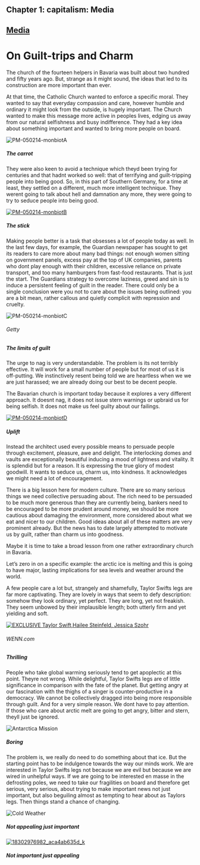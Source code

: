 
## Chapter 1: capitalism: Media

## [Media](../category/capitalism/media/index.html)

# On Guilt-trips and Charm

The church of the fourteen helpers in Bavaria was built about two hundred and fifty years ago. But, strange as it might sound, the ideas that led to its construction are more important than ever.

<span class="s1">At that time, the Catholic Church wanted to enforce a specific moral. They wanted to say that everyday compassion and care, however humble and ordinary it might look from the outside, is hugely important. The Church wanted to make this message more active in peoples lives, edging us away from our natural selfishness and busy indifference. They had a key idea about something important and wanted to bring more people on board.</span>

![PM-050214-monbiotA](http://i2.wp.com/www.thebookoflife.org/wp-content/uploads/2014/09/PM-050214-monbiotA.jpg)

##### The carrot

<span class="s1">They were also keen to avoid a technique which theyd been trying for centuries and that hadnt worked so well: that of terrifying and guilt-tripping people into being good. So, in this part of Southern Germany, for a time at least, they settled on a different, much more intelligent technique. They werent going to talk about hell and damnation any more, they were going to try to seduce people into being good.</span>

[![PM-050214-monbiotB](http://i2.wp.com/www.thebookoflife.org/wp-content/uploads/2014/10/PM-050214-monbiotB.jpg?resize=633%2C566)](http://i0.wp.com/www.thebookoflife.org/wp-content/uploads/2014/10/PM-050214-monbiotB.jpg)

##### <span class="s1">The stick</span>

<span class="s1">Making people better is a task that obsesses a lot of people today as well. In the last few days, for example, the Guardian newspaper has sought to get its readers to care more about many bad things: not enough women sitting on government panels, excess pay at the top of UK companies, parents who dont play enough with their children, excessive reliance on private transport, and too many hamburgers from fast-food restaurants. That is just the start. The Guardians strategy to overcome laziness, greed and sin is to induce a persistent feeling of guilt in the reader. There could only be a single conclusion were you not to care about the issues being outlined: you are a bit mean, rather callous and quietly complicit with repression and cruelty.</span>

![PM-050214-monbiotC](http://i2.wp.com/www.thebookoflife.org/wp-content/uploads/2014/09/PM-050214-monbiotC.jpg)

###### Getty

##### <span class="s1">The limits of guilt</span>

<span class="s1">The urge to nag is very understandable. The problem is its not terribly effective. It will work for a small number of people but for most of us it is off-putting. We instinctively resent being told we are heartless when we we are just harassed; we are already doing our best to be decent people.</span>

The Bavarian church is important today because it explores a very different approach. It doesnt nag, it does not issue stern warnings or upbraid us for being selfish. It does not make us feel guilty about our failings.

[![PM-050214-monbiotD](http://i0.wp.com/www.thebookoflife.org/wp-content/uploads/2014/10/PM-050214-monbiotD.jpg?resize=635%2C525)](http://i2.wp.com/www.thebookoflife.org/wp-content/uploads/2014/10/PM-050214-monbiotD.jpg)

##### <span class="s1">Uplift</span>

<span class="s1">Instead the architect used every possible means to persuade people through excitement, pleasure, awe and delight. The interlocking domes and vaults are exceptionally beautiful inducing a mood of lightness and vitality. It is splendid but for a reason. It is expressing the true glory of modest goodwill. It wants to seduce us, charm us, into kindness. It acknowledges we might need a lot of encouragement.</span>

<span class="s1">There is a big lesson here for modern culture. There are so many serious things we need collective persuading about. The rich need to be persuaded to be much more generous than they are currently being, bankers need to be encouraged to be more prudent around money, we should be more cautious about damaging the environment, more considered about what we eat and nicer to our children. Good ideas about all of these matters are very prominent already. But the news has to date largely attempted to motivate us by guilt, rather than charm us into goodness.</span>

Maybe it is time to take a broad lesson from one rather extraordinary church in Bavaria.

Let’s zero in on a specific example: the arctic ice is melting and this is going to have major, lasting implications for sea levels and weather around the world.

A few people care a lot but, strangely and shamefully, Taylor Swifts legs are far more captivating. They are lovely in ways that seem to defy description: somehow they look ordinary, yet perfect. They are long, yet not freakish. They seem unbowed by their implausible length; both utterly firm and yet yielding and soft.

[![EXCLUSIVE Taylor Swift,Hailee Steinfeld, Jessica Szohr](http://i0.wp.com/www.thebookoflife.org/wp-content/uploads/2014/10/PM-290114-swiftA1.jpg?resize=635%2C550)](http://i1.wp.com/www.thebookoflife.org/wp-content/uploads/2014/10/PM-290114-swiftA1.jpg)

###### WENN.com

##### <span class="s1">Thrilling</span>

<span class="s1">People who take global warming seriously tend to get apoplectic at this point. Theyre not wrong. While delightful, Taylor Swifts legs are of little significance in comparison with the fate of the planet. But getting angry at our fascination with the thighs of a singer is counter-productive in a democracy. We cannot be collectively dragged into being more responsible through guilt. And for a very simple reason. We dont have to pay attention. If those who care about arctic melt are going to get angry, bitter and stern, theyll just be ignored.</span>

![Antarctica Mission](http://i1.wp.com/www.thebookoflife.org/wp-content/uploads/2014/09/PM-290114-swiftC.jpg)

##### <span class="s1">Boring</span>

<span class="s1">The problem is, we really do need to do something about that ice. But the starting point has to be indulgence towards the way our minds work. We are interested in Taylor Swifts legs not because we are evil but because we are wired in unhelpful ways. If we are going to be interested en masse in the defrosting poles, we need to take our fragilities on board and therefore get serious, very serious, about trying to make important news not just important, but also beguiling almost as tempting to hear about as Taylors legs. Then things stand a chance of changing.</span>

![Cold Weather](http://i2.wp.com/www.thebookoflife.org/wp-content/uploads/2014/09/PM-290114-swiftD.jpg)

##### Not appealing just important

[![18302976982\_aca4ab635d\_k](http://i0.wp.com/www.thebookoflife.org/wp-content/uploads/2014/10/18302976982_aca4ab635d_k.jpg?resize=550%2C665)](http://i2.wp.com/www.thebookoflife.org/wp-content/uploads/2014/10/18302976982_aca4ab635d_k.jpg)


##### <span class="s1">Not important just appealing</span>